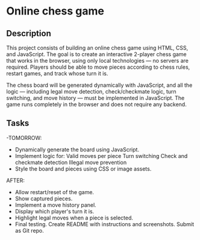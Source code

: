 # Online chess game

## Description
This project consists of building an online chess game using HTML, CSS, and JavaScript. The goal is to create an interactive 2-player chess game that works in the browser, using only local technologies — no servers are required. Players should be able to move pieces according to chess rules, restart games, and track whose turn it is.

The chess board will be generated dynamically with JavaScript, and all the logic — including legal move detection, check/checkmate logic, turn switching, and move history — must be implemented in JavaScript. The game runs completely in the browser and does not require any backend.


## Tasks
-TOMORROW:
- Dynamically generate the board using JavaScript.
- Implement logic for:
	Valid moves per piece
	Turn switching
	Check and checkmate detection
	Illegal move prevention
- Style the board and pieces using CSS or image assets.

AFTER:
- Allow restart/reset of the game.
- Show captured pieces.
- Implement a move history panel.
- Display which player's turn it is.
- Highlight legal moves when a piece is selected.
- Final testing. Create README with instructions and screenshots. Submit as Git repo.